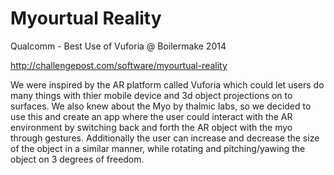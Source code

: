 Myourtual Reality
=================

Qualcomm - Best Use of Vuforia @ Boilermake 2014

http://challengepost.com/software/myourtual-reality

We were inspired by the AR platform called Vuforia which could let users do many things with thier mobile device and 3d object projections on to surfaces. We also knew about the Myo by thalmic labs, so we decided to use this and create an app where the user could interact with the AR environment by switching back and forth the AR object with the myo through gestures. Additionally the user can increase and decrease the size of the object in a similar manner, while rotating and pitching/yawing the object on 3 degrees of freedom.
